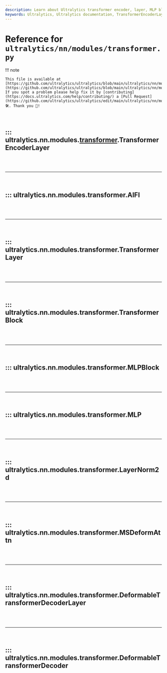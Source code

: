 ```yaml
---
description: Learn about Ultralytics transformer encoder, layer, MLP block, LayerNorm2d and the deformable transformer decoder layer. Expand your understanding of these crucial AI modules.
keywords: Ultralytics, Ultralytics documentation, TransformerEncoderLayer, TransformerLayer, MLPBlock, LayerNorm2d, DeformableTransformerDecoderLayer
---
```


# Reference for `ultralytics/nn/modules/transformer.py`

!!! note

    This file is available at [https://github.com/ultralytics/ultralytics/blob/main/ultralytics/nn/modules/transformer.py](https://github.com/ultralytics/ultralytics/blob/main/ultralytics/nn/modules/transformer.py). If you spot a problem please help fix it by [contributing](https://docs.ultralytics.com/help/contributing/) a [Pull Request](https://github.com/ultralytics/ultralytics/edit/main/ultralytics/nn/modules/transformer.py) 🛠️. Thank you 🙏!

<br>

## ::: ultralytics.nn.modules.[transformer](https://www.ultralytics.com/glossary/transformer).TransformerEncoderLayer

<br><br><hr><br>

## ::: ultralytics.nn.modules.transformer.AIFI

<br><br><hr><br>

## ::: ultralytics.nn.modules.transformer.TransformerLayer

<br><br><hr><br>

## ::: ultralytics.nn.modules.transformer.TransformerBlock

<br><br><hr><br>

## ::: ultralytics.nn.modules.transformer.MLPBlock

<br><br><hr><br>

## ::: ultralytics.nn.modules.transformer.MLP

<br><br><hr><br>

## ::: ultralytics.nn.modules.transformer.LayerNorm2d

<br><br><hr><br>

## ::: ultralytics.nn.modules.transformer.MSDeformAttn

<br><br><hr><br>

## ::: ultralytics.nn.modules.transformer.DeformableTransformerDecoderLayer

<br><br><hr><br>

## ::: ultralytics.nn.modules.transformer.DeformableTransformerDecoder

<br><br>
